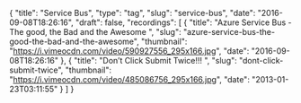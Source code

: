 {
  "title": "Service Bus",
  "type": "tag",
  "slug": "service-bus",
  "date": "2016-09-08T18:26:16",
  "draft": false,
  "recordings": [
    {
      "title": "Azure Service Bus - The good, the Bad and the Awesome ",
      "slug": "azure-service-bus-the-good-the-bad-and-the-awesome",
      "thumbnail": "https://i.vimeocdn.com/video/590927556_295x166.jpg",
      "date": "2016-09-08T18:26:16"
    },
    {
      "title": "Don’t Click Submit Twice!!! ",
      "slug": "dont-click-submit-twice",
      "thumbnail": "https://i.vimeocdn.com/video/485086756_295x166.jpg",
      "date": "2013-01-23T03:11:55"
    }
  ]
}